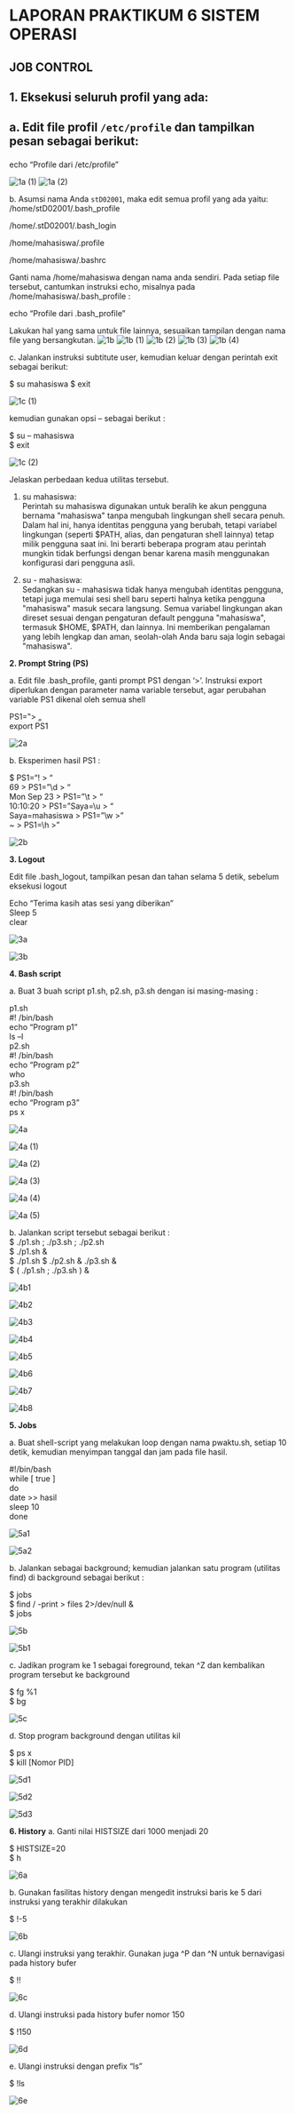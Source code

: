 # LAPORAN PRAKTIKUM 6 SISTEM OPERASI 
## JOB CONTROL 

<h2/>1.  Eksekusi seluruh profil yang ada:<h2/>

a.  Edit file profil `/etc/profile` dan tampilkan pesan sebagai berikut:  </h2> <bahasa inggris/>
echo “Profile dari /etc/profile” <bahasa inggris/>
  
![1a (1)](https://github.com/user-attachments/assets/901f0f73-2372-4ae5-be08-c9fe04a0ab20)
![1a (2)](https://github.com/user-attachments/assets/cd3d9c30-7aef-426f-8420-685e33993e13)

b.  Asumsi nama Anda `stD02001`, maka edit semua profil yang ada yaitu:  
/home/stD02001/.bash_profile <bahasa inggris/>
  
/home/.stD02001/.bash_login <bahasa inggris/>

/home/mahasiswa/.profile  <bahasa inggris/>

/home/mahasiswa/.bashrc <bahasa inggris/>

Ganti nama /home/mahasiswa dengan nama anda sendiri. Pada setiap file tersebut, cantumkan instruksi echo, misalnya pada /home/mahasiswa/.bash_profile : 

echo “Profile dari .bash_profile” 

Lakukan hal yang sama untuk file lainnya, sesuaikan tampilan dengan nama file yang bersangkutan. 
![1b](https://github.com/user-attachments/assets/69858406-affe-4749-93e3-8bb46173765a)
![1b (1)](https://github.com/user-attachments/assets/57a5c4aa-76e8-49f0-af06-ea5747bb0864)
![1b (2)](https://github.com/user-attachments/assets/13a2303f-3cce-4e23-8cfb-1bbac5990b9f)
![1b (3)](https://github.com/user-attachments/assets/a150643b-65a5-4b49-b0ab-c28e7566f476)
![1b (4)](https://github.com/user-attachments/assets/084f9c38-83b2-44b1-a75f-af24409090a2)


c.  Jalankan instruksi subtitute user, kemudian keluar dengan perintah exit sebagai berikut:
 
$ su mahasiswa 
$ exit

![1c (1)](https://github.com/user-attachments/assets/3984c1e9-3be9-4dfb-9c57-e76a7ca5fa3e)

kemudian gunakan opsi – sebagai berikut : 

$ su – mahasiswa  
$ exit

![1c (2)](https://github.com/user-attachments/assets/199fb9e5-5942-4c76-9074-25b4d0cc325b)


Jelaskan perbedaan kedua utilitas tersebut.  
1. su mahasiswa:  
Perintah su mahasiswa digunakan untuk beralih ke akun pengguna bernama "mahasiswa" tanpa mengubah lingkungan shell secara penuh. Dalam hal ini, hanya identitas pengguna yang berubah, tetapi variabel lingkungan (seperti $PATH, alias, dan pengaturan shell lainnya) tetap milik pengguna saat ini. Ini berarti beberapa program atau perintah mungkin tidak berfungsi dengan benar karena masih menggunakan konfigurasi dari pengguna asli.

2. su - mahasiswa:   
Sedangkan su - mahasiswa tidak hanya mengubah identitas pengguna, tetapi juga memulai sesi shell baru seperti halnya ketika pengguna "mahasiswa" masuk secara langsung. Semua variabel lingkungan akan direset sesuai dengan pengaturan default pengguna "mahasiswa", termasuk $HOME, $PATH, dan lainnya. Ini memberikan pengalaman yang lebih lengkap dan aman, seolah-olah Anda baru saja login sebagai "mahasiswa".

**2. Prompt String (PS)** 

a.  Edit file .bash_profile, ganti prompt PS1 dengan ‘>’. Instruksi export diperlukan dengan 
parameter nama variable tersebut, agar perubahan variable PS1 dikenal oleh semua shell

PS1=‟> „  
export PS1 

![2a](https://github.com/user-attachments/assets/75caffe5-2b62-4078-8e3c-6eccb8c43445)

b.  Eksperimen hasil PS1 : 

$ PS1=“\! > “  
69 > PS1=”\d > “  
Mon Sep 23 > PS1=”\t > “  
10:10:20 > PS1=”Saya=\u > “  
Saya=mahasiswa > PS1=”\w >”  
~ > PS1=\h >”

![2b](https://github.com/user-attachments/assets/53b453c1-1805-4f48-af9e-29560619f554)

**3.   Logout**

Edit file .bash_logout, tampilkan pesan dan tahan selama 5 detik, sebelum eksekusi logout 

Echo “Terima kasih atas sesi yang diberikan”  
Sleep 5  
clear 

![3a](https://github.com/user-attachments/assets/2f36d7e5-af10-4d91-9505-d6f2827394d3)

![3b](https://github.com/user-attachments/assets/047a5c2f-f1a9-4a27-8ed3-bdc171186b4f)

**4. Bash script**

a. Buat 3 buah script p1.sh, p2.sh, p3.sh dengan isi masing-masing :

p1.sh  
#! /bin/bash  
echo “Program p1”  
ls –l  
p2.sh  
#! /bin/bash  
echo “Program p2”  
who  
p3.sh  
#! /bin/bash  
echo “Program p3”  
ps x  

![4a](https://github.com/user-attachments/assets/9ccf52da-9ceb-4386-a931-d7a5fa7a26ab)

![4a (1)](https://github.com/user-attachments/assets/e61d7ba6-74ac-4b32-a8b6-9afeb51c9309)

![4a (2)](https://github.com/user-attachments/assets/85a4b41b-3776-4b06-8fe0-66e68858f370)

![4a (3)](https://github.com/user-attachments/assets/85dfe4cb-e37f-48db-a00c-0076b181e204)

![4a (4)](https://github.com/user-attachments/assets/5ce2b515-bd0d-4f60-b9ed-1292802e8038)

![4a (5)](https://github.com/user-attachments/assets/172e451c-ba4a-44cb-8c65-6e2aad4e8a82)

b. Jalankan script tersebut sebagai berikut :  
$  ./p1.sh ; ./p3.sh ; ./p2.sh  
$  ./p1.sh &  
$  ./p1.sh $ ./p2.sh & ./p3.sh &  
$  ( ./p1.sh ; ./p3.sh ) &  

![4b1](https://github.com/user-attachments/assets/ae082e29-7603-4eb1-aafe-fbb5c425ec03)

![4b2](https://github.com/user-attachments/assets/3cf91643-8514-4349-be96-52054adb613c)

![4b3](https://github.com/user-attachments/assets/4e58d66e-fbc1-45be-9c82-81d186055abb)

![4b4](https://github.com/user-attachments/assets/d2aaed8b-10b9-4e56-91cd-cc5161d106a9)

![4b5](https://github.com/user-attachments/assets/9da84617-6920-4f23-816b-232110f70080)

![4b6](https://github.com/user-attachments/assets/2b572a48-09ee-4849-9c2a-b09ccd5dc436)

![4b7](https://github.com/user-attachments/assets/5fe73728-35c0-4436-947d-bcb56d48e100)

![4b8](https://github.com/user-attachments/assets/cf21050d-7935-4900-ac80-2984f7e421f1)

**5. Jobs**

a. Buat shell-script yang melakukan loop dengan nama pwaktu.sh, setiap 10 detik, kemudian menyimpan tanggal dan jam pada file hasil. 

#!/bin/bash  
while [ true ]  
do  
date >> hasil  
sleep 10  
done  

![5a1](https://github.com/user-attachments/assets/a4020cd1-de69-483e-a14f-f50a4310ee0a)

![5a2](https://github.com/user-attachments/assets/52f33965-b9df-418e-8f1e-d0d3720bef92)
  
b. Jalankan sebagai background; kemudian jalankan satu program (utilitas find) di background sebagai berikut : 

$ jobs  
$ find / -print > files 2>/dev/null &  
$ jobs

![5b](https://github.com/user-attachments/assets/4971c975-de6d-4204-98f5-12962aaa68c2)

![5b1](https://github.com/user-attachments/assets/ae838f57-0c08-48c6-bcdd-f4140c8d52ab)

c. Jadikan program ke 1 sebagai foreground, tekan ^Z dan kembalikan program tersebut ke 
background 

$ fg %1  
$ bg 

![5c](https://github.com/user-attachments/assets/fb4f4517-a339-462d-af64-9d7030314a43)

d.  Stop program background dengan utilitas kil 

$ ps x  
$ kill [Nomor PID] 

![5d1](https://github.com/user-attachments/assets/8231cd94-d4fe-4772-87bd-7c53effe9d26)

![5d2](https://github.com/user-attachments/assets/d99bba28-ef8e-407e-afba-d1532152fac4)

![5d3](https://github.com/user-attachments/assets/bccd8625-3114-4420-bace-ef07fc0e2fa8)

**6. History**
a. Ganti nilai HISTSIZE dari 1000 menjadi 20  

$ HISTSIZE=20  
$ h  

![6a](https://github.com/user-attachments/assets/9368d959-0304-4bfd-b7bc-4d69f91e6fd6)

b. Gunakan fasilitas history dengan mengedit instruksi baris ke 5 dari instruksi yang terakhir dilakukan  

$ !-5  

![6b](https://github.com/user-attachments/assets/11ea3fe4-e84a-4396-b473-01ac08da2cf2)

c. Ulangi instruksi yang terakhir.  Gunakan juga ^P dan ^N untuk bernavigasi pada history bufer  

$ !!  

![6c](https://github.com/user-attachments/assets/e96e9b8e-cbda-4ceb-9b22-a7c9e8fd5c38)

d.  Ulangi instruksi pada history bufer nomor 150  

$ !150 

![6d](https://github.com/user-attachments/assets/e2e3704d-2fe0-41a0-8cf9-610581e00bba)

e.  Ulangi instruksi dengan prefix “ls”  

$ !ls 

![6e](https://github.com/user-attachments/assets/442a7b17-38bb-414a-996d-9597918a4359)
